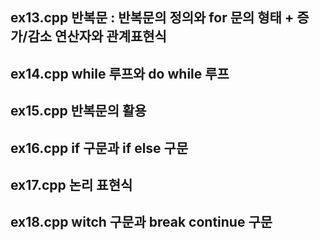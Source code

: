 ## ex13.cpp 반복문 : 반복문의 정의와 for 문의 형태 + 증가/감소 연산자와 관계표현식
## ex14.cpp while 루프와 do while 루프
## ex15.cpp 반복문의 활용
## ex16.cpp if 구문과 if else 구문
## ex17.cpp 논리 표현식
## ex18.cpp witch 구문과 break continue 구문

